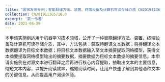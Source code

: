 ```yaml
---
title: "国家发明专利：智能翻译方法、装置、终端设备及计算机可读存储介质 CN201911365716.0"
collection: CN201911365716.0
excerpt: '第一作者'
date: 2021-06-29
---
```


本申请实施例适用于机器学习技术领域，公开了一种智能翻译方法、装置、终端设备及计算机可读存储介质，其中，方法包括：获取待翻译文本数据；将待翻译文本数据翻译为目标文本数据；将目标文本数据输入至文本摘要提取网络模型，获得文本摘要提取网络模型输出的摘要数据，摘要数据为目标文本数据的摘要信息。本申请实施例在对源文本进行翻译之后再进行核心内容提取，抽取出文本的主要信息，缩短文本内容，以提升阅读效率，缩短阅读时间，让用户快速了解到其他语种文本的关键信息，从而提高用户阅读体验。

